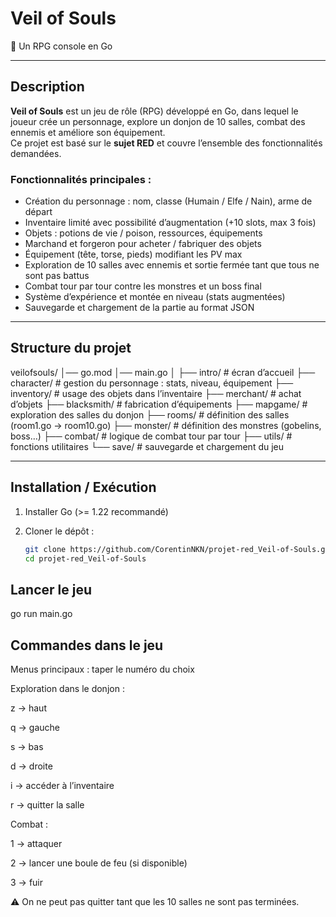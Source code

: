 # Veil of Souls

🥷 Un RPG console en Go 

---

## Description

**Veil of Souls** est un jeu de rôle (RPG) développé en Go, dans lequel le joueur crée un personnage, explore un donjon de 10 salles, combat des ennemis et améliore son équipement.  
Ce projet est basé sur le **sujet RED** et couvre l’ensemble des fonctionnalités demandées.

### Fonctionnalités principales :
- Création du personnage : nom, classe (Humain / Elfe / Nain), arme de départ  
- Inventaire limité avec possibilité d’augmentation (+10 slots, max 3 fois)  
- Objets : potions de vie / poison, ressources, équipements  
- Marchand et forgeron pour acheter / fabriquer des objets  
- Équipement (tête, torse, pieds) modifiant les PV max  
- Exploration de 10 salles avec ennemis et sortie fermée tant que tous ne sont pas battus  
- Combat tour par tour contre les monstres et un boss final  
- Système d’expérience et montée en niveau (stats augmentées)  
- Sauvegarde et chargement de la partie au format JSON  

---

## Structure du projet

veilofsouls/
│── go.mod
│── main.go
│
├── intro/ # écran d’accueil
├── character/ # gestion du personnage : stats, niveau, équipement
├── inventory/ # usage des objets dans l’inventaire
├── merchant/ # achat d’objets
├── blacksmith/ # fabrication d’équipements
├── mapgame/ # exploration des salles du donjon
├── rooms/ # définition des salles (room1.go → room10.go)
├── monster/ # définition des monstres (gobelins, boss…)
├── combat/ # logique de combat tour par tour
├── utils/ # fonctions utilitaires
└── save/ # sauvegarde et chargement du jeu


---

## Installation / Exécution

1. Installer Go (>= 1.22 recommandé)  
2. Cloner le dépôt :  

   ```bash
   git clone https://github.com/CorentinNKN/projet-red_Veil-of-Souls.git
   cd projet-red_Veil-of-Souls

## Lancer le jeu

go run main.go

## Commandes dans le jeu

Menus principaux : taper le numéro du choix

Exploration dans le donjon :

z → haut

q → gauche

s → bas

d → droite

i → accéder à l’inventaire

r → quitter la salle

Combat :

1 → attaquer

2 → lancer une boule de feu (si disponible)

3 → fuir

⚠️ On ne peut pas quitter tant que les 10 salles ne sont pas terminées.

